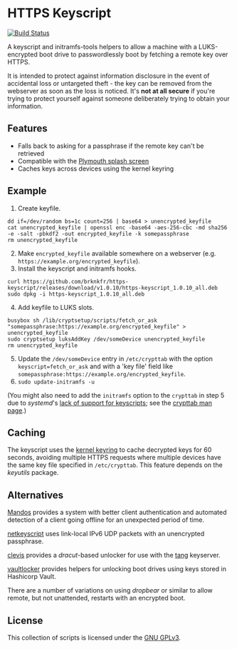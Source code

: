 # HTTPS Keyscript

[![Build Status](https://travis-ci.org/stupidpupil/https-keyscript.svg?branch=master)](https://travis-ci.org/stupidpupil/https-keyscript)

A keyscript and initramfs-tools helpers to allow a machine with a LUKS-encrypted boot drive to passwordlessly boot by fetching a remote key over HTTPS.

It is intended to protect against information disclosure in the event of accidental loss or untargeted theft - the key can be removed from the webserver as soon as the loss is noticed. It's **not at all secure** if you're trying to protect yourself against someone deliberately trying to obtain your information.

## Features

* Falls back to asking for a passphrase if the remote key can't be retrieved
* Compatible with the [Plymouth splash screen](https://www.freedesktop.org/wiki/Software/Plymouth/)
* Caches keys across devices using the kernel keyring

## Example

1. Create keyfile.

```
dd if=/dev/random bs=1c count=256 | base64 > unencrypted_keyfile
cat unencrypted_keyfile | openssl enc -base64 -aes-256-cbc -md sha256 -e -salt -pbkdf2 -out encrypted_keyfile -k somepassphrase
rm unencrypted_keyfile
```

2. Make `encrypted_keyfile` available somewhere on a webserver (e.g. `https://example.org/encrypted_keyfile`).
3. Install the keyscript and initramfs hooks.

```
curl https://github.com/brknkfr/https-keyscript/releases/download/v1.0.10/https-keyscript_1.0.10_all.deb
sudo dpkg -i https-keyscript_1.0.10_all.deb
```

4. Add keyfile to LUKS slots.

```
busybox sh /lib/cryptsetup/scripts/fetch_or_ask "somepassphrase:https://example.org/encrypted_keyfile" > unencrypted_keyfile
sudo cryptsetup luksAddKey /dev/someDevice unencrypted_keyfile
rm unencrypted_keyfile
```

5. Update the `/dev/someDevice` entry in `/etc/crypttab` with the option `keyscript=fetch_or_ask` and with a 'key file' field like `somepassphrase:https://example.org/encrypted_keyfile`. 
6. `sudo update-initramfs -u`

(You might also need to add the `initramfs` option to the `crypttab` in step 5 due to _systemd_'s [lack of support for keyscripts](https://bugs.debian.org/cgi-bin/bugreport.cgi?bug=618862); see the [crypttab man page](http://manpages.ubuntu.com/manpages/cosmic/man5/crypttab.5.html).)

## Caching

The keyscript uses the [kernel keyring](http://man7.org/linux/man-pages/man7/keyrings.7.html) to cache decrypted keys for 60 seconds, avoiding multiple HTTPS requests where multiple devices have the same key file specified in `/etc/crypttab`. This feature depends on the *keyutils* package.

## Alternatives

[Mandos](https://wiki.recompile.se/wiki/Mandos) provides a system with better client authentication and automated detection of a client going offline for an unexpected period of time.

[netkeyscript](https://github.com/basak/netkeyscript) uses link-local IPv6 UDP packets with an unencrypted passphrase.

[clevis](https://github.com/latchset/clevis#unlocker-dracut) provides a *dracut*-based unlocker for use with the [tang](https://github.com/latchset/tang) keyserver.

[vaultlocker](https://github.com/openstack-charmers/vaultlocker) provides helpers for unlocking boot drives using keys stored in Hashicorp Vault.

There are a number of variations on using *dropbear* or similar to allow remote, but not unattended, restarts with an encrypted boot.

## License

This collection of scripts is licensed under the [GNU GPLv3](http://choosealicense.com/licenses/gpl-3.0/).
